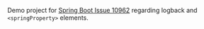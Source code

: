 Demo project for [Spring Boot Issue 10962](https://github.com/spring-projects/spring-boot/issues/10962) regarding
logback and `<springProperty>` elements.
